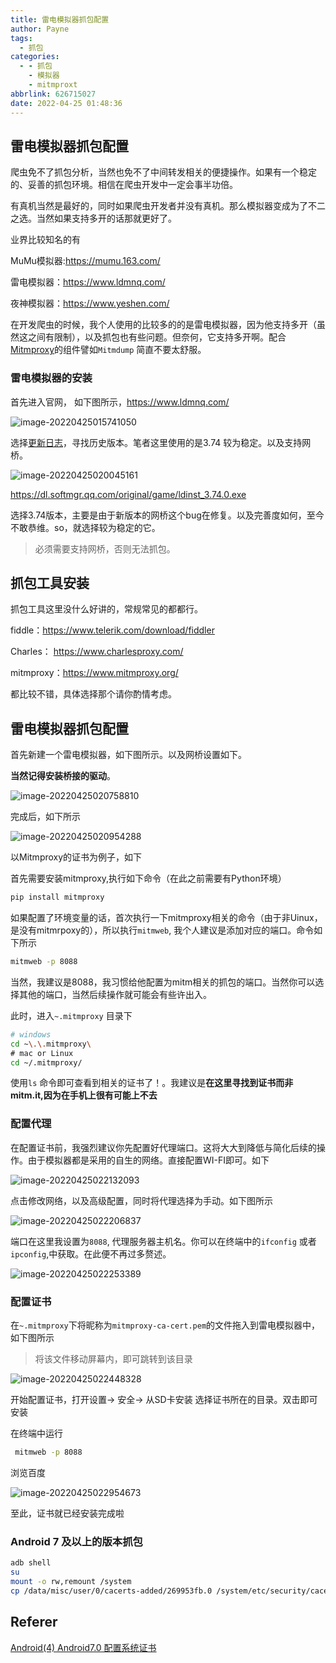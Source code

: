 ```yaml
---
title: 雷电模拟器抓包配置
author: Payne
tags:
  - 抓包
categories:
  - - 抓包
    - 模拟器
    - mitmproxt
abbrlink: 626715027
date: 2022-04-25 01:48:36
---
```


## 雷电模拟器抓包配置

爬虫免不了抓包分析，当然也免不了中间转发相关的便捷操作。如果有一个稳定的、妥善的抓包环境。相信在爬虫开发中一定会事半功倍。

有真机当然是最好的，同时如果爬虫开发者并没有真机。那么模拟器变成为了不二之选。当然如果支持多开的话那就更好了。

业界比较知名的有

MuMu模拟器:https://mumu.163.com/

雷电模拟器：https://www.ldmnq.com/

夜神模拟器：https://www.yeshen.com/

在开发爬虫的时候，我个人使用的比较多的的是雷电模拟器，因为他支持多开（虽然这之间有限制），以及抓包也有些问题。但奈何，它支持多开啊。配合 [Mitmproxy](https://www.mitmproxy.org/)的组件譬如`Mitmdump`
简直不要太舒服。

### 雷电模拟器的安装

首先进入官网， 如下图所示，https://www.ldmnq.com/

![image-20220425015741050](https://tva1.sinaimg.cn/large/e6c9d24egy1h1lclkmpbjj224n0u0wu4.jpg)

选择[更新日志](https://www.ldmnq.com/other/version-history-and-release-notes.html)，寻找历史版本。笔者这里使用的是3.74 较为稳定。以及支持网桥。

![image-20220425020045161](https://tva1.sinaimg.cn/large/e6c9d24egy1h1lcopronuj20gy0a4wen.jpg)

https://dl.softmgr.qq.com/original/game/ldinst_3.74.0.exe

选择3.74版本，主要是由于新版本的网桥这个bug在修复。以及完善度如何，至今不敢恭维。so，就选择较为稳定的它。

> 必须需要支持网桥，否则无法抓包。

## 抓包工具安装

抓包工具这里没什么好讲的，常规常见的都都行。

fiddle：https://www.telerik.com/download/fiddler

Charles： https://www.charlesproxy.com/

mitmproxy：https://www.mitmproxy.org/

都比较不错，具体选择那个请你酌情考虑。

## 雷电模拟器抓包配置

首先新建一个雷电模拟器，如下图所示。以及网桥设置如下。

**当然记得安装桥接的驱动**。

![image-20220425020758810](https://tva1.sinaimg.cn/large/e6c9d24egy1h1lcw8lt5wj20ui0u0juc.jpg)

完成后，如下所示

![image-20220425020954288](https://tva1.sinaimg.cn/large/e6c9d24egy1h1lcy8j46pj20o60dygma.jpg)

以Mitmproxy的证书为例子，如下

首先需要安装mitmproxy,执行如下命令（在此之前需要有Python环境）

```bash
pip install mitmproxy
```

如果配置了环境变量的话，首次执行一下mitmproxy相关的命令（由于非Uinux，是没有mitmrpoxy的），所以执行`mitmweb`, 我个人建议是添加对应的端口。命令如下所示

```bash
mitmweb -p 8088
```

当然，我建议是8088，我习惯给他配置为mitm相关的抓包的端口。当然你可以选择其他的端口，当然后续操作就可能会有些许出入。

此时，进入`~.mitmproxy` 目录下

```bash
# windows
cd ~\.\.mitmproxy\
# mac or Linux
cd ~/.mitmproxy/
```

使用`ls` 命令即可查看到相关的证书了！。我建议是**在这里寻找到证书而非mitm.it,因为在手机上很有可能上不去**

### 配置代理

在配置证书前，我强烈建议你先配置好代理端口。这将大大到降低与简化后续的操作。由于模拟器都是采用的自生的网络。直接配置WI-FI即可。如下

![image-20220425022132093](https://tva1.sinaimg.cn/large/e6c9d24egy1h1ldabzy52j20oa0rwdgj.jpg)

点击修改网络，以及高级配置，同时将代理选择为手动。如下图所示

![image-20220425022206837](https://tva1.sinaimg.cn/large/e6c9d24egy1h1ldaxdedej20la10a75t.jpg)

端口在这里我设置为`8088`, 代理服务器主机名。你可以在终端中的`ifconfig` 或者`ipconfig`,中获取。在此便不再过多赘述。

![image-20220425022253389](https://tva1.sinaimg.cn/large/e6c9d24egy1h1ldbqbtpqj20kq0dk3z5.jpg)

### 配置证书

在`~.mitmproxy`下将昵称为`mitmproxy-ca-cert.pem`的文件拖入到雷电模拟器中，如下图所示

> 将该文件移动屏幕内，即可跳转到该目录



![image-20220425022448328](https://tva1.sinaimg.cn/large/e6c9d24egy1h1lddqsvxpj21l20u0n25.jpg)

开始配置证书，打开设置-> 安全-> 从SD卡安装 选择证书所在的目录。双击即可安装

在终端中运行

```bash
 mitmweb -p 8088
```

浏览百度

![image-20220425022954673](https://tva1.sinaimg.cn/large/e6c9d24egy1h1ldj2cgkdj21b80u0k22.jpg)

至此，证书就已经安装完成啦

### Android 7 及以上的版本抓包

```bash
adb shell
su
mount -o rw,remount /system
cp /data/misc/user/0/cacerts-added/269953fb.0 /system/etc/security/cacerts/
```

## Referer

[Android(4) Android7.0 配置系统证书](https://blog.csdn.net/Palmer9/article/details/119062660)
